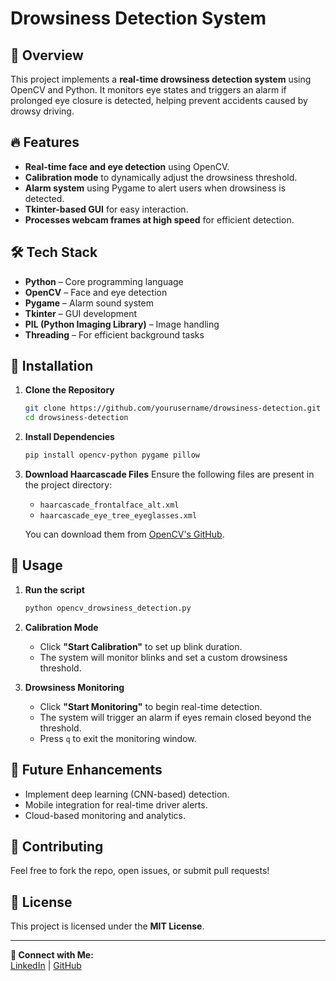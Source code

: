 # Drowsiness Detection System

## 🚀 Overview
This project implements a **real-time drowsiness detection system** using OpenCV and Python. It monitors eye states and triggers an alarm if prolonged eye closure is detected, helping prevent accidents caused by drowsy driving.

## 🔥 Features
- **Real-time face and eye detection** using OpenCV.
- **Calibration mode** to dynamically adjust the drowsiness threshold.
- **Alarm system** using Pygame to alert users when drowsiness is detected.
- **Tkinter-based GUI** for easy interaction.
- **Processes webcam frames at high speed** for efficient detection.

## 🛠️ Tech Stack
- **Python** – Core programming language
- **OpenCV** – Face and eye detection
- **Pygame** – Alarm sound system
- **Tkinter** – GUI development
- **PIL (Python Imaging Library)** – Image handling
- **Threading** – For efficient background tasks

## 📌 Installation
1. **Clone the Repository**
   ```sh
   git clone https://github.com/yourusername/drowsiness-detection.git
   cd drowsiness-detection
   ```
2. **Install Dependencies**
   ```sh
   pip install opencv-python pygame pillow
   ```
3. **Download Haarcascade Files**
   Ensure the following files are present in the project directory:
   - `haarcascade_frontalface_alt.xml`
   - `haarcascade_eye_tree_eyeglasses.xml`
   
   You can download them from [OpenCV's GitHub](https://github.com/opencv/opencv/tree/master/data/haarcascades).

## 🚀 Usage
1. **Run the script**
   ```sh
   python opencv_drowsiness_detection.py
   ```
2. **Calibration Mode**
   - Click **"Start Calibration"** to set up blink duration.
   - The system will monitor blinks and set a custom drowsiness threshold.
   
3. **Drowsiness Monitoring**
   - Click **"Start Monitoring"** to begin real-time detection.
   - The system will trigger an alarm if eyes remain closed beyond the threshold.
   - Press `q` to exit the monitoring window.

## 🎯 Future Enhancements
- Implement deep learning (CNN-based) detection.
- Mobile integration for real-time driver alerts.
- Cloud-based monitoring and analytics.

## 🤝 Contributing
Feel free to fork the repo, open issues, or submit pull requests!

## 📜 License
This project is licensed under the **MIT License**.

---
**🔗 Connect with Me:**  
[LinkedIn](https://www.linkedin.com/in/anshul-chaudhary-b571b5251/) | [GitHub](https://github.com/yourusername)

